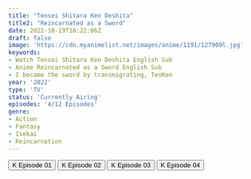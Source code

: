 ```yaml
---
title: "Tensei Shitara Ken Deshita"
title2: "Reincarnated as a Sword"
date: 2022-10-19T18:22:06Z
draft: false
image: 'https://cdn.myanimelist.net/images/anime/1191/127909l.jpg'
keywords:
- Watch Tensei Shitara Ken Deshita English Sub
- Anime Reincarnated as a Sword English Sub
- I became the sword by transmigrating, TenKen
year: '2022'
type: 'TV'
status: 'Currently Airing'
episodes: '4/12 Episodes'
genre:
- Action
- Fantasy
- Isekai
- Reincarnation
---
```


<div class="d-g gg-5 gtc-r ai-c">
<button onclick="window.open('?kwf=TenseiShitaraKenDeshita/Tensei Shitara Ken Deshita - 01','_blank')">K Episode 01</button>
<button onclick="window.open('?kwf=TenseiShitaraKenDeshita/Tensei Shitara Ken Deshita - 02','_blank')">K Episode 02</button>
<button onclick="window.open('?kwf=TenseiShitaraKenDeshita/Tensei Shitara Ken Deshita - 03','_blank')">K Episode 03</button>
<button onclick="window.open('?kwf=TenseiShitaraKenDeshita/Tensei Shitara Ken Deshita - 04','_blank')">K Episode 04</button>
</div>